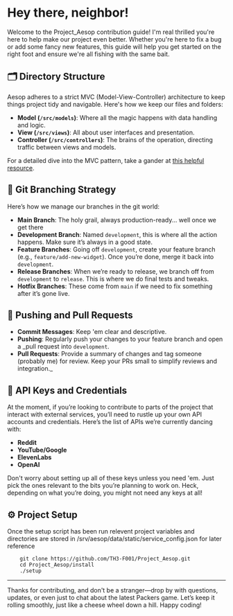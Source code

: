 # Hey there, neighbor!

Welcome to the Project_Aesop contribution guide! I'm real thrilled you're here to help make our project even better. Whether you're here to fix a bug or add some fancy new features, this guide will help you get started on the right foot and ensure we're all fishing with the same bait.

## 🗂 Directory Structure

Aesop adheres to a strict MVC (Model-View-Controller) architecture to keep things project tidy and navigable. Here's how we keep our files and folders:

- **Model (`/src/models`)**: Where all the magic happens with data handling and logic.
- **View (`/src/views`)**: All about user interfaces and presentation.
- **Controller (`/src/controllers`)**: The brains of the operation, directing traffic between views and models.

For a detailed dive into the MVC pattern, take a gander at [this helpful resource](https://www.freecodecamp.org/news/the-model-view-controller-pattern-mvc-architecture-and-frameworks-explained/).

## 🌾 Git Branching Strategy

Here’s how we manage our branches in the git world:
- **Main Branch**: The holy grail, always production-ready... well once we get there
- **Development Branch**: Named `development`, this is where all the action happens. Make sure it’s always in a good state.
- **Feature Branches**: Going off `development`, create your feature branch (e.g., `feature/add-new-widget`). Once you’re done, merge it back into `development`.
- **Release Branches**: When we’re ready to release, we branch off from `development` to `release`. This is where we do final tests and tweaks.
- **Hotfix Branches**: These come from `main` if we need to fix something after it’s gone live.

## 🔄 Pushing and Pull Requests

- **Commit Messages**: Keep 'em clear and descriptive.
- **Pushing**: Regularly push your changes to your feature branch and open a _pull request into `development`.
- **Pull Requests**: Provide a summary of changes and tag someone (probably me) for review. Keep your PRs small to simplify reviews and integration._

## 🔑 API Keys and Credentials

At the moment, if you’re looking to contribute to parts of the project that interact with external services, you’ll need to rustle up your own API accounts and credentials. Here’s the list of APIs we’re currently dancing with:
- **Reddit**
- **YouTube/Google**
- **ElevenLabs**
- **OpenAI**

Don't worry about setting up all of these keys unless you need 'em. Just pick the ones relevant to the bits you’re planning to work on. Heck, depending on what you’re doing, you might not need any keys at all!


## ⚙️ Project Setup
Once the setup script has been run relevent project variables and directories are stored in /srv/aesop/data/static/service_config.json for later reference
```
    git clone https://github.com/TH3-F001/Project_Aesop.git
    cd Project_Aesop/install
    ./setup
```


---

Thanks for contributing, and don't be a stranger—drop by with questions, updates, or even just to chat about the latest Packers game. Let’s keep it rolling smoothly, just like a cheese wheel down a hill. Happy coding!
